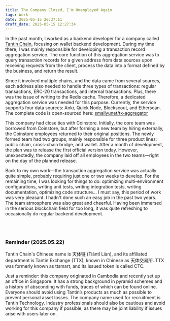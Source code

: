 ```yaml
---
title: The Company Closed, I'm Unemployed Again
tags: Work
date: 2025-05-15 20:37:11
draft_date: 2025-05-15 12:27:34
---
```


In the past month, I worked as a backend developer for a company called [Tantin Chain](https://www.tantin.com/), focusing on wallet backend development. During my time there, I was mainly responsible for developing a transaction record aggregation service. The core function of this aggregation service was to query transaction records for a given address from data sources upon receiving requests from the client, process the data into a format defined by the business, and return the result.

Since it involved multiple chains, and the data came from several sources, each address also needed to handle three types of transactions: regular transactions, ERC-20 transactions, and internal transactions. Plus, there was the issue of writing to the Redis cache. Therefore, a dedicated aggregation service was needed for this purpose. Currently, the service supports four data sources: Ankr, Quick Node, Blockscout, and Etherscan. The complete code is open-sourced here: [smallyunet/tx-aggregator](https://github.com/smallyunet/tx-aggregator)

This company had close ties with Coinstore. Initially, the core team was borrowed from Coinstore, but after forming a new team by hiring externally, the Coinstore employees returned to their original positions. The newly formed team had two groups, mainly responsible for three product lines: public chain, cross-chain bridge, and wallet. After a month of development, the plan was to release the first official version today. However, unexpectedly, the company laid off all employees in the two teams—right on the day of the planned release.

Back to my own work—the transaction aggregation service was actually quite simple, probably requiring just one or two weeks to develop. For the remaining time, I was looking for things to do: optimizing multi-environment configurations, writing unit tests, writing integration tests, writing documentation, optimizing code structure... I must say, this period of work was very pleasant. I hadn't done such an easy job in the past two years. The team atmosphere was also great and cheerful. Having been immersed in the serious blockchain field for too long, it was quite refreshing to occasionally do regular backend development.

<br><br>

### Reminder (2025.05.22)

Tantin Chain's Chinese name is 天体链 (Tiāntǐ Liàn), and its affiliated department is Tantin Exchange (TTX), known in Chinese as 天体交易所. TTX was formerly known as ttsmart, and its issued token is called CTC.

Just a reminder: this company originated in Cambodia and recently set up an office in Singapore. It has a strong background in pyramid schemes and a history of absconding with funds, traces of which can be found online. Everyone should avoid using Tantin’s products as much as possible to prevent personal asset losses. The company name used for recruitment is Tantin Technology. Industry professionals should also be cautious and avoid working for this company if possible, as there may be joint liability if issues arise with users later on.
